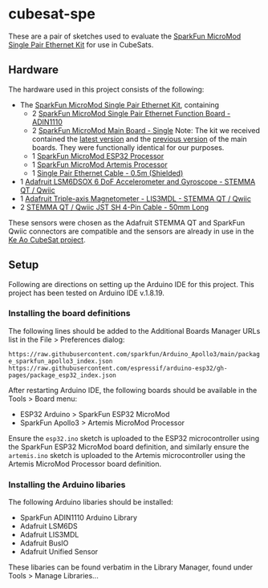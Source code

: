 # cubesat-spe

These are a pair of sketches used to evaluate the [SparkFun MicroMod Single Pair Ethernet Kit](https://www.sparkfun.com/products/19628) for use in CubeSats.

## Hardware
The hardware used in this project consists of the following:
- The [SparkFun MicroMod Single Pair Ethernet Kit](https://www.sparkfun.com/products/19628), containing
    - 2 [SparkFun MicroMod Single Pair Ethernet Function Board - ADIN1110](https://www.sparkfun.com/products/19038)
    - 2 [SparkFun MicroMod Main Board - Single](https://www.sparkfun.com/products/20748) Note: The kit we received contained the [latest version](https://www.sparkfun.com/products/20748) and the [previous version](https://www.sparkfun.com/products/18575) of the main boards. They were functionally identical for our purposes.
    - 1 [SparkFun MicroMod ESP32 Processor](https://www.sparkfun.com/products/16781)
    - 1 [SparkFun MicroMod Artemis Processor](https://www.sparkfun.com/products/16401)
    - 1 [Single Pair Ethernet Cable - 0.5m (Shielded)](https://www.sparkfun.com/products/19312)
- 1 [Adafruit LSM6DSOX 6 DoF Accelerometer and Gyroscope - STEMMA QT / Qwiic](https://www.adafruit.com/product/4438)
- 1 [Adafruit Triple-axis Magnetometer - LIS3MDL - STEMMA QT / Qwiic](https://www.adafruit.com/product/4479)
- 2 [STEMMA QT / Qwiic JST SH 4-Pin Cable - 50mm Long](https://www.adafruit.com/product/4399)

These sensors were chosen as the Adafruit STEMMA QT and SparkFun Qwiic connectors are compatible and the sensors are already in use in the [Ke Ao CubeSat project](https://www.teamlaniakea.com/keao).

## Setup
Following are directions on setting up the Arduino IDE for this project. This project has been tested on Arduino IDE v.1.8.19.

### Installing the board definitions
The following lines should be added to the Additional Boards Manager URLs list in the File > Preferences dialog:

`https://raw.githubusercontent.com/sparkfun/Arduino_Apollo3/main/package_sparkfun_apollo3_index.json
https://raw.githubusercontent.com/espressif/arduino-esp32/gh-pages/package_esp32_index.json`

After restarting Arduino IDE, the following boards should be available in the Tools > Board menu:
- ESP32 Arduino > SparkFun ESP32 MicroMod
- SparkFun Apollo3 > Artemis MicroMod Processor

Ensure the `esp32.ino` sketch is uploaded to the ESP32 microcontroller using the SparkFun ESP32 MicroMod board definition, and similarly ensure the `artemis.ino` sketch is uploaded to the Artemis microcontroller using the Artemis MicroMod Processor board definition.

### Installing the Arduino libaries
The following Arduino libaries should be installed:

- SparkFun ADIN1110 Arduino Library
- Adafruit LSM6DS
- Adafruit LIS3MDL
- Adafruit BusIO
- Adafruit Unified Sensor

These libaries can be found verbatim in the Library Manager, found under Tools > Manage Libraries...


